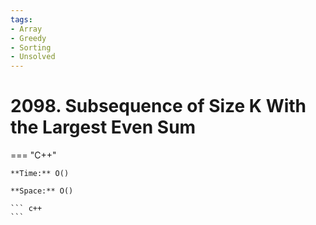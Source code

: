 ```yaml
---
tags:
- Array
- Greedy
- Sorting
- Unsolved
---
```



# 2098. Subsequence of Size K With the Largest Even Sum

=== "C++"

    **Time:** O()

    **Space:** O()

    ``` c++
    ```